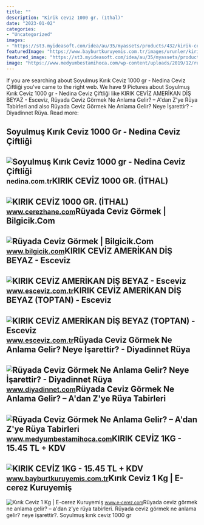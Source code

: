 ```yaml
---
title: ""
description: "Kirik cevi̇z 1000 gr. (i̇thal)"
date: "2023-01-02"
categories:
- "Uncategorized"
images:
- "https://st3.myideasoft.com/idea/au/35/myassets/products/432/kirik-ceviz.png?revision=1586206783"
featuredImage: "https://www.bayburtkuruyemis.com.tr/images/urunler/kirik-ceviz-1kg-pr00921_1.jpg"
featured_image: "https://st3.myideasoft.com/idea/au/35/myassets/products/432/kirik-ceviz.png?revision=1586206783"
image: "https://www.medyumbestamihoca.com/wp-content/uploads/2019/12/ruyada-ceviz-gormek.jpg"
---
```


If you are searching about Soyulmuş Kırık Ceviz 1000 gr - Nedina Ceviz Çiftliği you've came to the right web. We have 9 Pictures about Soyulmuş Kırık Ceviz 1000 gr - Nedina Ceviz Çiftliği like KIRIK CEVİZ AMERİKAN DİŞ BEYAZ - Esceviz, Rüyada Ceviz Görmek Ne Anlama Gelir? – A'dan Z'ye Rüya Tabirleri and also Rüyada Ceviz Görmek Ne Anlama Gelir? Neye İşarettir? - Diyadinnet Rüya. Read more:

Soyulmuş Kırık Ceviz 1000 Gr - Nedina Ceviz Çiftliği
----------------------------------------------------

 ![Soyulmuş Kırık Ceviz 1000 gr - Nedina Ceviz Çiftliği](https://nedina.com.tr/wp-content/uploads/2023/02/kirik-ceviz1.webp) <small>nedina.com.tr</small>KIRIK CEVİZ 1000 GR. (İTHAL)
----------------------------

 ![KIRIK CEVİZ 1000 GR. (İTHAL)](https://www.cerezhane.com/wp-content/uploads/2020/05/kırık-ceviz.jpg) <small>www.cerezhane.com</small>Rüyada Ceviz Görmek | Bilgicik.Com
----------------------------------

 ![Rüyada Ceviz Görmek | Bilgicik.Com](https://www.bilgicik.com/wp-content/ruyada-ceviz-gormek.jpg) <small>www.bilgicik.com</small>KIRIK CEVİZ AMERİKAN DİŞ BEYAZ - Esceviz
----------------------------------------

 ![KIRIK CEVİZ AMERİKAN DİŞ BEYAZ - Esceviz](https://www.esceviz.com.tr/wp-content/uploads/kirik-ceviz00715.jpg) <small>www.esceviz.com.tr</small>KIRIK CEVİZ AMERİKAN DİŞ BEYAZ (TOPTAN) - Esceviz
-------------------------------------------------

 ![KIRIK CEVİZ AMERİKAN DİŞ BEYAZ (TOPTAN) - Esceviz](https://www.esceviz.com.tr/wp-content/uploads/kirik-ceviz00711.jpg) <small>www.esceviz.com.tr</small>Rüyada Ceviz Görmek Ne Anlama Gelir? Neye İşarettir? - Diyadinnet Rüya
----------------------------------------------------------------------

 ![Rüyada Ceviz Görmek Ne Anlama Gelir? Neye İşarettir? - Diyadinnet Rüya](https://www.diyadinnet.com/img/2015/10/ceviz.jpg) <small>www.diyadinnet.com</small>Rüyada Ceviz Görmek Ne Anlama Gelir? – A'dan Z'ye Rüya Tabirleri
----------------------------------------------------------------

 ![Rüyada Ceviz Görmek Ne Anlama Gelir? – A'dan Z'ye Rüya Tabirleri](https://www.medyumbestamihoca.com/wp-content/uploads/2019/12/ruyada-ceviz-gormek.jpg) <small>www.medyumbestamihoca.com</small>KIRIK CEVİZ 1KG - 15.45 TL + KDV
--------------------------------

 ![KIRIK CEVİZ 1KG - 15.45 TL + KDV](https://www.bayburtkuruyemis.com.tr/images/urunler/kirik-ceviz-1kg-pr00921_1.jpg) <small>www.bayburtkuruyemis.com.tr</small>Kırık Ceviz 1 Kg | E-cerez Kuruyemiş
------------------------------------

 ![Kırık Ceviz 1 Kg | E-cerez Kuruyemiş](https://st3.myideasoft.com/idea/au/35/myassets/products/432/kirik-ceviz.png?revision=1586206783) <small>www.e-cerez.com</small>Rüyada ceviz görmek ne anlama gelir? – a'dan z'ye rüya tabirleri. Rüyada ceviz görmek ne anlama gelir? neye i̇şarettir?. Soyulmuş kırık ceviz 1000 gr
